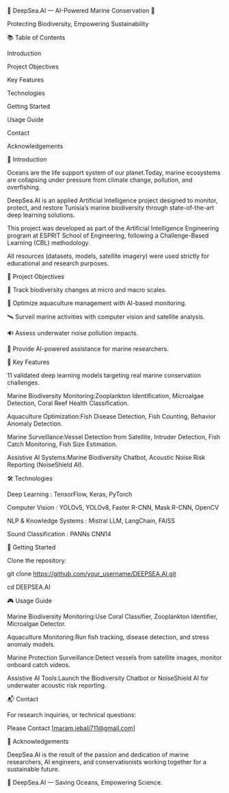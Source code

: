 🌊 DeepSea.AI — AI-Powered Marine Conservation 🌊

Protecting Biodiversity, Empowering Sustainability

📚 Table of Contents

Introduction

Project Objectives

Key Features

Technologies

Getting Started

Usage Guide

Contact

Acknowledgements



🌟 Introduction

Oceans are the life support system of our planet.Today, marine ecosystems are collapsing under pressure from climate change, pollution, and overfishing.

DeepSea.AI is an applied Artificial Intelligence project designed to monitor, protect, and restore Tunisia’s marine biodiversity through state-of-the-art deep learning solutions.

This project was developed as part of the Artificial Intelligence Engineering program at ESPRIT School of Engineering, following a Challenge-Based Learning (CBL) methodology.

All resources (datasets, models, satellite imagery) were used strictly for educational and research purposes.



🌟 Project Objectives

🦢 Track biodiversity changes at micro and macro scales.

🍣 Optimize aquaculture management with AI-based monitoring.

🛰️ Surveil marine activities with computer vision and satellite analysis.

🔊 Assess underwater noise pollution impacts.

🤖 Provide AI-powered assistance for marine researchers.



🚀 Key Features

11 validated deep learning models targeting real marine conservation challenges.

Marine Biodiversity Monitoring:Zooplankton Identification, Microalgae Detection, Coral Reef Health Classification.

Aquaculture Optimization:Fish Disease Detection, Fish Counting, Behavior Anomaly Detection.

Marine Surveillance:Vessel Detection from Satellite, Intruder Detection, Fish Catch Monitoring, Fish Size Estimation.

Assistive AI Systems:Marine Biodiversity Chatbot, Acoustic Noise Risk Reporting (NoiseShield AI).



🛠 Technologies

Deep Learning : TensorFlow, Keras, PyTorch

Computer Vision : YOLOv5, YOLOv8, Faster R-CNN, Mask R-CNN, OpenCV

NLP & Knowledge Systems : Mistral LLM, LangChain, FAISS

Sound Classification : PANNs CNN14



📅 Getting Started

Clone the repository:

git clone https://github.com/your_username/DEEPSEA.AI.git

cd DEEPSEA.AI


🎮 Usage Guide

Marine Biodiversity Monitoring:Use Coral Classifier, Zooplankton Identifier, Microalgae Detector.

Aquaculture Monitoring:Run fish tracking, disease detection, and stress anomaly models.

Marine Protection Surveillance:Detect vessels from satellite images, monitor onboard catch videos.

Assistive AI Tools:Launch the Biodiversity Chatbot or NoiseShield AI for underwater acoustic risk reporting.


📬 Contact

For research inquiries, or technical questions:

Please Contact [maram.jebali711@gmail.com]



🙏 Acknowledgements

DeepSea.AI is the result of the passion and dedication of marine researchers, AI engineers, and conservationists working together for a sustainable future.

🌊 DeepSea.AI — Saving Oceans, Empowering Science.

